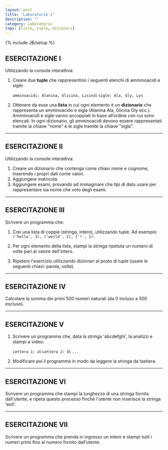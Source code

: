 ```yaml
---
layout: post
title: "Laboratorio 1"
description: ""
category: Laboratorio
tags: [liste, tuple, dizionari]
---
```

{% include JB/setup %}

## ESERCITAZIONE I

Utilizzando la console interattiva:

1. Creare due **tuple** che rappresentino i seguenti elenchi di amminoacidi e sigle:

    `amminoacidi: Alanina, Glicina, Lisina`\\
    `sigle: Ala, Gly, Lys`

2. Ottenere da esse una **lista** in cui ogni elemento è un **dizionario** che
    rappresenta un amminoacido e sigla (Alanina Ala, Glicina Gly ecc.).
    Amminoacidi e sigle vanno accoppiati in base all’ordine con cui sono elencati.
    In ogni dizionario, gli amminoacidi devono essere rappresentati tramite la
    chiave "nome" e le sigle tramite la chiave "sigla".

<!---
### Soluzione:
```python
amminoacidi = ('Alanina', 'Glicina', 'Lisina')
sigle = ('Ala', 'Gly', 'Lys')

# alternativa I:

l = [{'nome': amminoacido,'sigla': sigla} for amminoacido, sigla in
             zip(amminoacidi, sigle)]

# alternativa II:

l = []
for amminoacido, sigla in zip(amminoacidi, sigle):
        l.append({'nome':amminoacido, 'sigla': sigla})
```
--->

---
## ESERCITAZIONE II

Utilizzando la console interattiva:
1. Creare un dizionario che contenga come chiavi nome e cognome, inserendo i
    propri dati come valori.
2. Aggiungere matricola.
3. Aggiungere esami, provando ad immaginare che tipi di dato usare per
    rappresentare sia nome che voto degli esami.

<!---
### Soluzione:
```python
d = {'nome':'Pinco', 'cognome': 'Pallino'}

d['matricola'] = 258115

# alternativa I:

d['esami'] = [{'nome':'Bioinformatica','voto': 30},
        {'nome':'Analisi','voto': 18}]

# alternativa II:

d['esami'] = {'Bioinformatica': 30, 'Analisi': 18}
```
--->

---
## ESERCITAZIONE III

Scrivere un programma che:
1. Crei una lista di coppie (stringa, intero), utilizzando tuple. Ad esempio:
    `('hello', 3), ('world', 2), ('!', 1).`

2. Per ogni elemento della lista, stampi la stringa ripetuta un numero di volte
    pari al valore dell'intero.

3. Ripetere l'esercizio utilizzando dizionari al posto di tuple
    (usare le seguenti chiavi: parola, volte).

<!---
### Soluzione:
```python
l = [('hello', 3), ('world', 2), ('!', 1)]


for t in l:
    for i in range(t[1]):
        print t[0]

l = [{'parola': 'hello', 'volte': 3}, {'parola': 'world', 'volte':2}, {'parola': '!', 'volte': 1}]

for d in l:
    for i in range(d['volte']):
        print d['parola']
```
--->

---

## ESERCITAZIONE IV

Calcolare la somma dei primi 500 numeri naturali (da 0 incluso a 500 escluso).

<!---
### Soluzione:
```python
# alternativa I:
n = 0
for k in xrange(0,500):
    n += k

#alternativa II:
n = sum(xrange(0,500))

#alternativa III:
n =  (499*500)/2

#alternativa IV
n = reduce(lambda x,y: x+y, xrange(500))
```
--->

---

## ESERCITAZIONE V

1. Scrivere un programma che, data la stringa 'abcdefghi', la analizzi e
    stampi a video:

    `Lettera 1: a`\\
    `Lettera 2: b`\\
    `...`

2. Modificare poi il programma in modo da leggere la stringa da tastiera.

<!---
### Soluzione:
```python
stringa = 'abcdefghi'
for i,c in enumerate(stringa):
    print 'Lettera %d: %s' %(i+1, c)

stringa = raw_input('Inserisci una stringa: ')
for i,c in enumerate(stringa):
    print 'Lettera %d: %s' %(i+1, c)
```
--->

---

## ESERCITAZIONE VI

Scrivere un programma che stampi la lunghezza di una stringa fornita dall'utente,
e ripeta questo processo finchè l'utente non inserisce la stringa 'exit'.

<!---
### Soluzione:
```python
while True:
    stringa = raw_input('Inserisci una stringa: \n')
    if stringa == 'exit':
        break
    print len(stringa)
```
--->

---
## ESERCITAZIONE VII

Scrivere un programma che prenda in ingresso un intero e stampi tutti i numeri
primi fino al numero fornito dall’utente.

<!---
### Soluzione:

```python
num = raw_input('Inserire un numero: \n')

n = 2
while n < int(num):
    cond = True
    for k in range(2,n):
        if n%k == 0:
            cond = False
    if cond:
        print n
    n += 1
```
--->